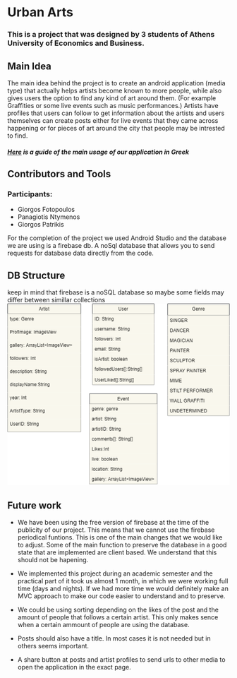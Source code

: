 # Urban Arts

### This is a project that was designed by 3 students of Athens University of Economics and Business. 
## Main Idea
The main idea behind the project is to create an android application (media type) that actually helps artists become known to more people, while also gives users the option to find any kind of art around them. (For example Graffities or some live events such as music performances.) Artists have profiles that users can follow to get information about the artists and users themselves can create posts either for live events that they came across happening or for pieces of art around the city that people may be intrested to find.
##### [Here](Urban-Arts_manual.pdf) is a guide of the main usage of our application in Greek
## Contributors and Tools
### Participants:

* Giorgos Fotopoulos 
* Panagiotis Ntymenos
* Giorgos Patrikis

For the completion of the project we used Android Studio and the database we are using is a firebase db. A noSql database that allows you to send requests for database data directly from the code.

## DB Structure 
keep in mind that firebase is a noSQL database so maybe some fields may differ between simillar collections
![Class Diagram](firebaseDB.png)

## Future work
* We have been using the free version of firebase at the time of the publicity of our project. This means that we cannot use the firebase periodical funtions. This is one of the main changes that we would like to adjust. Some of the main function to preserve the database in a good state that are implemented are client based. We understand that this should not be hapening.

* We implemented this project during an academic semester and the practical part of it took us almost 1 month, in which we were working full time (days and nights). If we had more time we would definitely make an MVC approach to make our code easier to understand and to preserve.

* We could be using sorting depending on the likes of the post and the amount of people that follows a certain artist. This only makes sence when a certain ammount of people are using the database.

* Posts should also have a title. In most cases it is not needed but in others seems important.

* A share button at posts and artist profiles to send urls to other media to open the application in the exact page.
